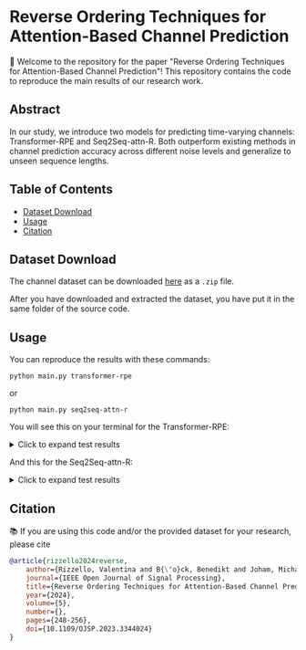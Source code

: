 
# Reverse Ordering Techniques for Attention-Based Channel Prediction

🚀 Welcome to the repository for the paper "Reverse Ordering Techniques for Attention-Based Channel Prediction"! This repository contains the code to reproduce the main results of our research work.

## Abstract

In our study, we introduce two models for predicting time-varying channels: Transformer-RPE and Seq2Seq-attn-R. Both outperform existing methods in channel prediction accuracy across different noise levels and generalize to unseen sequence lengths.

## Table of Contents

- [Dataset Download](#dataset-download)
- [Usage](#usage)
- [Citation](#citation)

## Dataset Download

The channel dataset can be downloaded [here](https://drive.google.com/file/d/1gTkx6_WYjz9-9l5IUdxURpZ_4DNo4pqi/view?usp=sharing) as a `.zip` file.

After you have downloaded and extracted the dataset, you have put it in the same folder of the source code.

## Usage

You can reproduce the results with these commands:

```
python main.py transformer-rpe
```
or
```
python main.py seq2seq-attn-r
```

You will see this on your terminal for the Transformer-RPE:
<details>
  <summary>Click to expand test results</summary>

<div style="height: 200px; overflow: auto;">

```console
Testing l=16 and delta=4 (same as training): SNR=-5dB   NMSE=0.4747
Testing l=8 and delta=2: SNR=-5dB   NMSE=0.5138
Testing l=14 and delta=6: SNR=-5dB   NMSE=0.574
---------------------------------------------------------------------------
Testing l=16 and delta=4 (same as training): SNR=0dB   NMSE=0.2915
Testing l=8 and delta=2: SNR=0dB   NMSE=0.3225
Testing l=14 and delta=6: SNR=0dB   NMSE=0.4014
---------------------------------------------------------------------------
Testing l=16 and delta=4 (same as training): SNR=5dB   NMSE=0.1808
Testing l=8 and delta=2: SNR=5dB   NMSE=0.1742
Testing l=14 and delta=6: SNR=5dB   NMSE=0.289
---------------------------------------------------------------------------
Testing l=16 and delta=4 (same as training): SNR=10dB   NMSE=0.1127
Testing l=8 and delta=2: SNR=10dB   NMSE=0.0945
Testing l=14 and delta=6: SNR=10dB   NMSE=0.203
---------------------------------------------------------------------------
Testing l=16 and delta=4 (same as training): SNR=15dB   NMSE=0.0711
Testing l=8 and delta=2: SNR=15dB   NMSE=0.0583
Testing l=14 and delta=6: SNR=15dB   NMSE=0.1373
---------------------------------------------------------------------------
Testing l=16 and delta=4 (same as training): SNR=20dB   NMSE=0.0448
Testing l=8 and delta=2: SNR=20dB   NMSE=0.0388
Testing l=14 and delta=6: SNR=20dB   NMSE=0.1074
---------------------------------------------------------------------------
```
</div>
</details>

And this for the Seq2Seq-attn-R:

<details>
  <summary>Click to expand test results</summary>

<div style="height: 200px; overflow: auto;">

```console
Testing l=16 and delta=4 (same as training): SNR=-5dB   NMSE=0.5075
Testing l=8 and delta=2: SNR=-5dB   NMSE=0.519
Testing l=14 and delta=6: SNR=-5dB   NMSE=0.6161
---------------------------------------------------------------------------
Testing l=16 and delta=4 (same as training): SNR=0dB   NMSE=0.3164
Testing l=8 and delta=2: SNR=0dB   NMSE=0.3041
Testing l=14 and delta=6: SNR=0dB   NMSE=0.4243
---------------------------------------------------------------------------
Testing l=16 and delta=4 (same as training): SNR=5dB   NMSE=0.1993
Testing l=8 and delta=2: SNR=5dB   NMSE=0.1876
Testing l=14 and delta=6: SNR=5dB   NMSE=0.2988
---------------------------------------------------------------------------
Testing l=16 and delta=4 (same as training): SNR=10dB   NMSE=0.1217
Testing l=8 and delta=2: SNR=10dB   NMSE=0.118
Testing l=14 and delta=6: SNR=10dB   NMSE=0.2083
---------------------------------------------------------------------------
Testing l=16 and delta=4 (same as training): SNR=15dB   NMSE=0.0739
Testing l=8 and delta=2: SNR=15dB   NMSE=0.0747
Testing l=14 and delta=6: SNR=15dB   NMSE=0.148
---------------------------------------------------------------------------
Testing l=16 and delta=4 (same as training): SNR=20dB   NMSE=0.0466
Testing l=8 and delta=2: SNR=20dB   NMSE=0.0523
Testing l=14 and delta=6: SNR=20dB   NMSE=0.119
---------------------------------------------------------------------------
```
</div>
</details>

## Citation
📚 If you are using this code and/or the provided dataset for your research, please cite

```bibtex
@article{rizzello2024reverse,
    author={Rizzello, Valentina and B{\"o}ck, Benedikt and Joham, Michael and Utschick, Wolfgang},
    journal={IEEE Open Journal of Signal Processing}, 
    title={Reverse Ordering Techniques for Attention-Based Channel Prediction}, 
    year={2024},
    volume={5},
    number={},
    pages={248-256},
    doi={10.1109/OJSP.2023.3344024}
}
```
